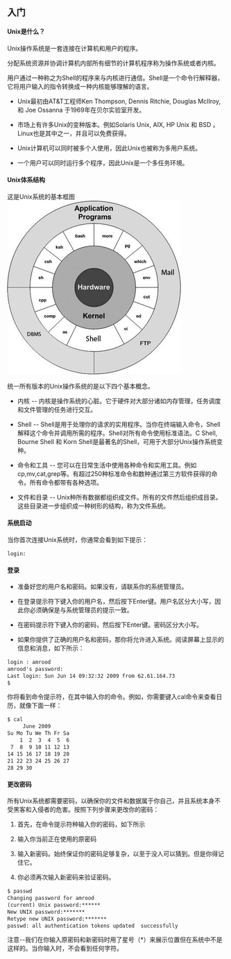 ## 入门

#### Unix是什么？

Unix操作系统是一套连接在计算机和用户的程序。

分配系统资源并协调计算机内部所有细节的计算机程序称为操作系统或者内核。

用户通过一种称之为Shell的程序来与内核进行通信。Shell是一个命令行解释器，它将用户输入的指令转换成一种内核能够理解的语言。

+ Unix最初由AT&T工程师Ken Thompson, Dennis Ritchie, Douglas McIlroy, 和 Joe Ossanna 于1969年在贝尔实验室开发。

+ 市场上有许多Unix的变种版本。例如Solaris Unix, AIX, HP Unix 和 BSD 。Linux也是其中之一，并且可以免费获得。

+ Unix计算机可以同时被多个人使用，因此Unix也被称为多用户系统。

+ 一个用户可以同时运行多个程序，因此Unix是一个多任务环境。

#### Unix体系结构

这是Unix系统的基本框图
![Unix体系结构](https://github.com/justforfunmy/Notebook/blob/master/md/Unix/images/unix_architecture.jpg)

统一所有版本的Unix操作系统的是以下四个基本概念。

+ 内核 -- 内核是操作系统的心脏。它于硬件对大部分诸如内存管理，任务调度和文件管理的任务进行交互。

+ Shell -- Shell是用于处理你的请求的实用程序。当你在终端输入命令，Shell解释这个命令并调用所需的程序。Shell对所有命令使用标准语法。C Shell, Bourne Shell 和 Korn Shell是最著名的Shell，可用于大部分Unix操作系统变种。

+ 命令和工具 -- 您可以在日常生活中使用各种命令和实用工具。例如cp,mv,cat,grep等。有超过250种标准命令和数种通过第三方软件获得的命令。所有命令都带有各种选项。

+ 文件和目录 -- Unix种所有数据都组织成文件。所有的文件然后组织成目录。这些目录进一步组织成一种树形的结构，称为文件系统。

#### 系统启动

当你首次连接Unix系统时，你通常会看到如下提示：

````
login:
````

#### 登录

+ 准备好您的用户名和密码。如果没有，请联系你的系统管理员。

+ 在登录提示符下键入你的用户名，然后按下Enter键。用户名区分大小写，因此你必须确保是与系统管理员的提示一致。

+ 在密码提示符下键入你的密码，然后按下Enter键。密码区分大小写。

+ 如果你提供了正确的用户名和密码，那你将允许进入系统。阅读屏幕上显示的信息和消息，如下所示：

````
login : amrood
amrood's password:
Last login: Sun Jun 14 09:32:32 2009 from 62.61.164.73
$
````

你将看到命令提示符，在其中输入你的命令。例如，你需要键入cal命令来查看日历，就像下面一样：

````
$ cal
     June 2009
Su Mo Tu We Th Fr Sa
    1  2  3  4  5  6
 7  8  9 10 11 12 13
14 15 16 17 18 19 20
21 22 23 24 25 26 27
28 29 30
````

#### 更改密码

所有Unix系统都需要密码，以确保你的文件和数据属于你自己，并且系统本身不受黑客和入侵者的危害。按照下列步骤来更改你的密码：

1. 首先，在命令提示符种输入你的密码，如下所示

2. 输入你当前正在使用的原密码

3. 输入新密码。始终保证你的密码足够复杂，以至于没人可以猜到。但是你得记住它。

4. 你必须再次输入新密码来验证密码。

````
$ passwd
Changing password for amrood
(current) Unix password:******
New UNIX password:*******
Retype new UNIX password:*******
passwd: all authentication tokens updated  successfully
````

注意--我们在你输入原密码和新密码时用了星号（*）来展示位置但在系统中不是这样的。当你输入时，不会看到任何字符。






